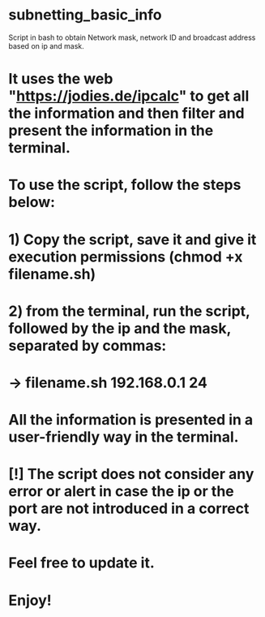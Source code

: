 # subnetting_basic_info
Script in bash to obtain Network mask, network ID and broadcast address based on ip and mask.

# It uses the web "https://jodies.de/ipcalc" to get all the information and then filter and present the information in the terminal.

# To use the script, follow the steps below:
# 1) Copy the script, save it and give it execution permissions (chmod +x filename.sh)

# 2) from the terminal, run the script, followed by the ip and the mask, separated by commas:
# -> filename.sh 192.168.0.1 24

# All the information is presented in a user-friendly way in the terminal.

# [!] The script does not consider any error or alert in case the ip or the port are not introduced in a correct way.
# Feel free to update it.

# Enjoy!
